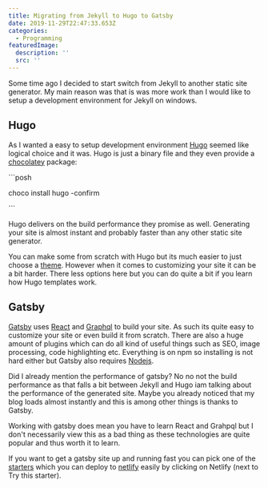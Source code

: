 ```yaml
---
title: Migrating from Jekyll to Hugo to Gatsby
date: 2019-11-29T22:47:33.653Z
categories:
  - Programming
featuredImage:
  description: ''
  src: ''
---
```

Some time ago I decided to start switch from Jekyll to another static site generator. My main reason was that is was more work than I would like to setup a development environment for Jekyll on windows.

## Hugo

As I wanted a easy to setup development environment [Hugo](https://gohugo.io/) seemed like logical choice and it was. Hugo is just a binary file and they even provide a [chocolatey](https://chocolatey.org/) package:

\`\``posh

choco install hugo -confirm

\`\``

Hugo delivers on the build performance they promise as well. Generating your site is almost instant and probably faster than any other static site generator. 

You can make some from scratch with Hugo but its much easier to just choose a [theme](https://themes.gohugo.io/). However when it comes to customizing your site it can be a bit harder. There less options here but you can do quite a bit if you learn how Hugo templates work.

## Gatsby

[Gatsby](https://www.gatsbyjs.org/) uses [React](https://reactjs.org/) and [Graphql](https://graphql.org/) to build your site. As such its quite easy to customize your site or even build it from scratch. There are also a huge amount of plugins which can do all kind of useful things such as SEO, image processing, code highlighting etc. Everything is on npm so installing is not hard either but Gatsby also requires [Nodejs](https://nodejs.org/en/).

Did I already mention the performance of gatsby? No no not the build performance as that falls a bit between Jekyll and Hugo iam talking about the performance of the generated site. Maybe you already noticed that my blog loads almost instantly and this is among other things is thanks to Gatsby.

Working with gatsby does mean you have to learn React and Grahpql but I don't necessarily view this as a bad thing as these technologies are quite popular and thus worth it to learn.

If you want to get a gatsby site up and running fast you can pick one of the [starters](https://www.gatsbyjs.org/starters/?v=2) which you can deploy to [netlify](https://www.netlify.com/) easily by clicking on Netlify (next to Try this starter).
